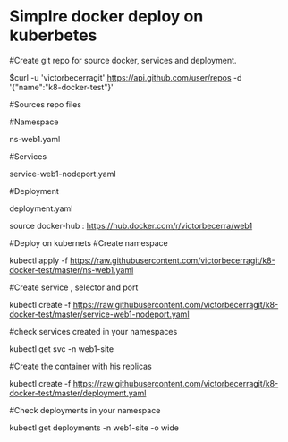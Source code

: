 
# Simplre docker deploy on kuberbetes #

#Create git repo for source docker, services and deployment.

$curl -u 'victorbecerragit' https://api.github.com/user/repos -d '{"name":"k8-docker-test"}'

#Sources repo files

#Namespace

ns-web1.yaml

#Services

service-web1-nodeport.yaml

#Deployment

deployment.yaml

source docker-hub : https://hub.docker.com/r/victorbecerra/web1

#Deploy on kubernets
#Create namespace

kubectl apply  -f https://raw.githubusercontent.com/victorbecerragit/k8-docker-test/master/ns-web1.yaml

#Create service , selector and port

kubectl create -f https://raw.githubusercontent.com/victorbecerragit/k8-docker-test/master/service-web1-nodeport.yaml

#check services created in your namespaces

kubectl get svc -n web1-site

#Create the container with his replicas

kubectl create -f https://raw.githubusercontent.com/victorbecerragit/k8-docker-test/master/deployment.yaml

#Check deployments in your namespace

kubectl get deployments -n web1-site -o wide

